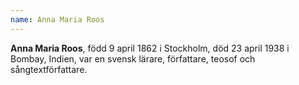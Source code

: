 ```yaml
---
name: Anna Maria Roos
---
```


**Anna Maria Roos**, född 9 april 1862 i Stockholm, död 23 april 1938 i Bombay, Indien, var en svensk lärare, författare, teosof och sångtextförfattare.
